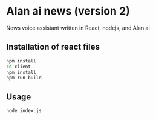 # Alan ai news (version 2)

News voice assistant written in React, nodejs, and Alan ai

## Installation of react files

```bash
npm install
cd client
npm install
npm run build
```

## Usage

```bash
node index.js
```
